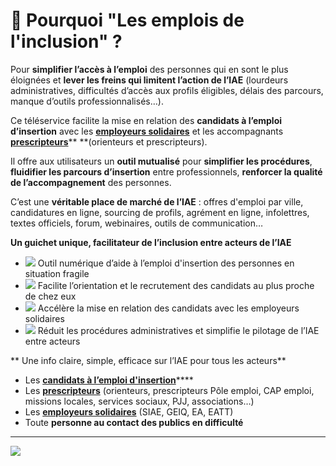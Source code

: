 # 🔗 Pourquoi "Les emplois de l'inclusion" ?

Pour **simplifier l’accès à l’emploi** des personnes qui en sont le plus éloignées et **lever les freins qui limitent l’action de l’IAE** (lourdeurs administratives, difficultés d’accès aux profils éligibles, délais des parcours, manque d’outils professionnalisés…).&#x20;

Ce téléservice facilite la mise en relation des **candidats à l’emploi d’insertion** avec les [**employeurs solidaires**](qui-sont-les-employeurs-solidaires.md) et les accompagnants [**prescripteurs**](qui-sont-les-differents-prescripteurs/)** **(orienteurs et prescripteurs).&#x20;

Il offre aux utilisateurs un **outil mutualisé** pour **simplifier les procédures**, **fluidifier les parcours d’insertion** entre professionnels, **renforcer la qualité de l’accompagnement** des personnes.

C’est une **véritable place de marché de l’IAE** : offres d'emploi par ville, candidatures en ligne, sourcing de profils, agrément en ligne, infolettres, textes officiels, forum, webinaires, outils de communication…



**Un guichet unique, facilitateur de l’inclusion entre acteurs de l’IAE**

* ![](<../.gitbook/assets/edit (2).svg>) Outil numérique d’aide à l’emploi d'insertion des personnes en situation fragile
* ![](../.gitbook/assets/user-check.svg) Facilite l’orientation et le recrutement des candidats au plus proche de chez eux
* ![](../.gitbook/assets/fast-forward.svg) Accélère la mise en relation des candidats avec les employeurs solidaires
* ![](<../.gitbook/assets/thumbs-up (1).svg>) Réduit les procédures administratives et simplifie le pilotage de l’IAE entre acteurs



** Une info claire, simple, efficace sur l’IAE  pour tous les acteurs**

* Les [**candidats à l’emploi d'insertion**](../qui-est-eligible-iae-criteres-eligibilite/)****
* Les [**prescripteurs**](qui-sont-les-differents-prescripteurs/) (orienteurs, prescripteurs Pôle emploi, CAP emploi, missions locales, services sociaux, PJJ,  associations…)&#x20;
* Les [**employeurs solidaires**](qui-sont-les-employeurs-solidaires.md) (SIAE, GEIQ, EA, EATT)
* Toute **personne au contact des publics en difficulté**

****

![](../.gitbook/assets/undraw\_team\_chat\_y27k.svg)
